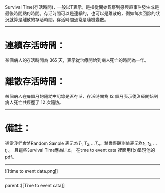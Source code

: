 Survival Time(存活時間)，一般以T表示。是指從開始觀察到感興趣事件發生或是最後時間點的時間。存活時間可以是連續的，也可以是離散的，例如每次回診的狀況就算是離散的存活時間。存活時間通常是隨機變數。
- - -
# 連續存活時間：
某個病人的存活時間為 365 天，表示從治療開始到病人死亡的時間為一年。

# 離散存活時間：
某個病人在每個月的隨訪中記錄是否存活，存活時間為 12 個月表示從治療開始到病人死亡共經歷了 12 次隨訪。
- - -
# 備註：
通常我們會將Random Sample 表示為$T_1,T_2,\ldots T_n$，將實際觀測值表示為$t_1,t_2,\ldots t_n$。
且這些Survival Time應為i.i.d。
在time to event data 裡面用f(x)呈現他的pdf。
- - -
![[time to event data.png]]
- - -
parent::[[Time to event data]]
